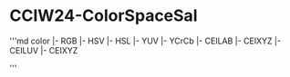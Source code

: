 # CCIW24-ColorSpaceSal


'''md 
color
  |- RGB 
  |- HSV
  |- HSL
  |- YUV 
  |- YCrCb
  |- CEILAB
  |- CEIXYZ
  |- CEILUV
  |- CEIXYZ
  

'''
